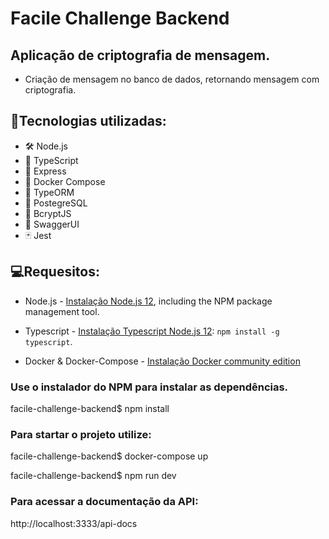 # Facile Challenge Backend

## Aplicação de criptografia de mensagem.

- Criação de mensagem no banco de dados, retornando mensagem com criptografia.

## 💾Tecnologias utilizadas:
-   🛠  Node.js
-   💈  TypeScript
-   🚀  Express
-   🐋  Docker Compose
-   🔧  TypeORM
-   🐘  PostegreSQL
-  🔑  BcryptJS
-   📃  SwaggerUI
-   🃏   Jest


## 💻Requesitos:

- Node.js -  [Instalação Node.js 12](https://nodejs.org/en/), including the NPM package management tool.

- Typescript -  [Instalação Typescript Node.js 12](https://www.typescriptlang.org/):  `npm install -g typescript`.

- Docker & Docker-Compose -  [Instalação Docker community edition](https://hub.docker.com/search/?type=edition&offering=community)


### Use o instalador do NPM para instalar as dependências.
facile-challenge-backend$ npm install

### Para startar o projeto utilize:
facile-challenge-backend$ docker-compose up

facile-challenge-backend$ npm run dev

### Para acessar a documentação da API:
http://localhost:3333/api-docs